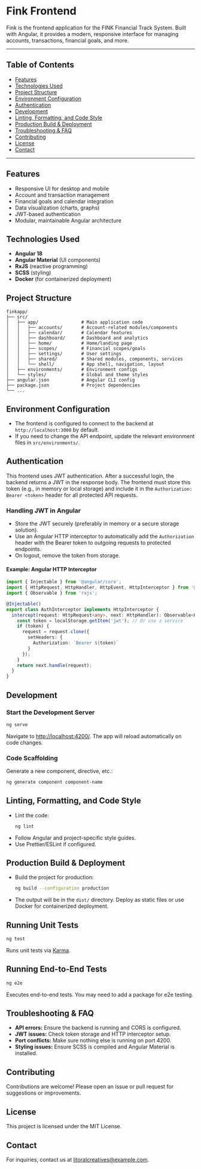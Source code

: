 # Fink Frontend

Fink is the frontend application for the FINK Financial Track System. Built with Angular, it provides a modern, responsive interface for managing accounts, transactions, financial goals, and more.

---

## Table of Contents
- [Features](#features)
- [Technologies Used](#technologies-used)
- [Project Structure](#project-structure)
- [Environment Configuration](#environment-configuration)
- [Authentication](#authentication)
- [Development](#development)
- [Linting, Formatting, and Code Style](#linting-formatting-and-code-style)
- [Production Build & Deployment](#production-build--deployment)
- [Troubleshooting & FAQ](#troubleshooting--faq)
- [Contributing](#contributing)
- [License](#license)
- [Contact](#contact)

---

## Features
- Responsive UI for desktop and mobile
- Account and transaction management
- Financial goals and calendar integration
- Data visualization (charts, graphs)
- JWT-based authentication
- Modular, maintainable Angular architecture

## Technologies Used
- **Angular 18**
- **Angular Material** (UI components)
- **RxJS** (reactive programming)
- **SCSS** (styling)
- **Docker** (for containerized deployment)

## Project Structure
```
finkapp/
├── src/
│   ├── app/                # Main application code
│   │   ├── accounts/       # Account-related modules/components
│   │   ├── calendar/       # Calendar features
│   │   ├── dashboard/      # Dashboard and analytics
│   │   ├── home/           # Home/landing page
│   │   ├── scopes/         # Financial scopes/goals
│   │   ├── settings/       # User settings
│   │   ├── shared/         # Shared modules, components, services
│   │   └── shell/          # App shell, navigation, layout
│   ├── environments/       # Environment configs
│   └── styles/             # Global and theme styles
├── angular.json            # Angular CLI config
├── package.json            # Project dependencies
└── ...
```

## Environment Configuration
- The frontend is configured to connect to the backend at `http://localhost:3000` by default.
- If you need to change the API endpoint, update the relevant environment files in `src/environments/`.

## Authentication
This frontend uses JWT authentication. After a successful login, the backend returns a JWT in the response body. The frontend must store this token (e.g., in memory or local storage) and include it in the `Authorization: Bearer <token>` header for all protected API requests.

### Handling JWT in Angular
- Store the JWT securely (preferably in memory or a secure storage solution).
- Use an Angular HTTP interceptor to automatically add the `Authorization` header with the Bearer token to outgoing requests to protected endpoints.
- On logout, remove the token from storage.

#### Example: Angular HTTP Interceptor
```typescript
import { Injectable } from '@angular/core';
import { HttpRequest, HttpHandler, HttpEvent, HttpInterceptor } from '@angular/common/http';
import { Observable } from 'rxjs';

@Injectable()
export class AuthInterceptor implements HttpInterceptor {
  intercept(request: HttpRequest<any>, next: HttpHandler): Observable<HttpEvent<any>> {
    const token = localStorage.getItem('jwt'); // Or use a service
    if (token) {
      request = request.clone({
        setHeaders: {
          Authorization: `Bearer ${token}`
        }
      });
    }
    return next.handle(request);
  }
}
```

## Development
### Start the Development Server
```bash
ng serve
```
Navigate to [http://localhost:4200/](http://localhost:4200/). The app will reload automatically on code changes.

### Code Scaffolding
Generate a new component, directive, etc.:
```bash
ng generate component component-name
```

## Linting, Formatting, and Code Style
- Lint the code:
  ```bash
  ng lint
  ```
- Follow Angular and project-specific style guides.
- Use Prettier/ESLint if configured.

## Production Build & Deployment
- Build the project for production:
  ```bash
  ng build --configuration production
  ```
- The output will be in the `dist/` directory. Deploy as static files or use Docker for containerized deployment.

## Running Unit Tests
```bash
ng test
```
Runs unit tests via [Karma](https://karma-runner.github.io).

## Running End-to-End Tests
```bash
ng e2e
```
Executes end-to-end tests. You may need to add a package for e2e testing.

## Troubleshooting & FAQ
- **API errors:** Ensure the backend is running and CORS is configured.
- **JWT issues:** Check token storage and HTTP interceptor setup.
- **Port conflicts:** Make sure nothing else is running on port 4200.
- **Styling issues:** Ensure SCSS is compiled and Angular Material is installed.

## Contributing
Contributions are welcome! Please open an issue or pull request for suggestions or improvements.

## License
This project is licensed under the MIT License.

## Contact
For inquiries, contact us at litoralcreatives@example.com.
